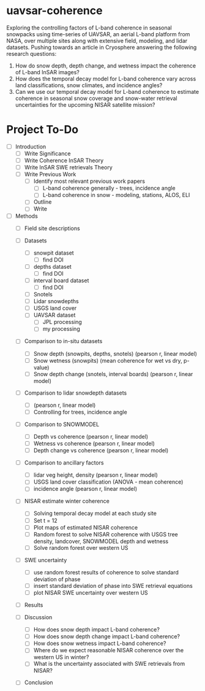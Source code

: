 # uavsar-coherence
Exploring the controlling factors of L-band coherence in seasonal snowpacks using time-series of UAVSAR, an aerial L-band platform from NASA, over multiple sites along with extensive field, modeling, and lidar datasets. Pushing towards an article in Cryosphere answering the following research questions:

1. How do snow depth, depth change, and wetness impact the coherence of L-band InSAR images?
2. How does the temporal decay model for L-band coherence vary across land classifications, snow climates, and incidence angles?
3. Can we use our temporal decay model for L-band coherence to estimate coherence in seasonal snow coverage and snow-water retrieval uncertainties for the upcoming NISAR satellite mission?


# Project To-Do

- [ ] Introduction
  - [ ] Write Significance
  - [ ] Write Coherence InSAR Theory
  - [ ] Write InSAR SWE retrievals Theory
  - [ ] Write Previous Work
    - [ ] Identify most relevant previous work papers
      - [ ] L-band coherence generally - trees, incidence angle
      - [ ] L-band coherence in snow - modeling, stations, ALOS, ELI
    - [ ] Outline
    - [ ] Write
    
- [ ] Methods
  - [ ] Field site descriptions
  - [ ] Datasets
    - [ ] snowpit dataset
      - [ ] find DOI
    - [ ] depths dataset
      - [ ] find DOI
    - [ ] interval board dataset
      - [ ] find DOI
    - [ ] Snotels
    - [ ] Lidar snowdepths
    - [ ] USGS land cover
    - [ ] UAVSAR dataset
      - [ ] JPL processing
      - [ ] my processing
  - [ ] Comparison to in-situ datasets
    - [ ] Snow depth (snowpits, depths, snotels) (pearson r, linear model)
    - [ ] Snow wetness (snowpits) (mean coherence for wet vs dry, p-value)
    - [ ] Snow depth change (snotels, interval boards) (pearson r, linear model)
  - [ ] Comparison to lidar snowdepth datasets
    - [ ] (pearson r, linear model)
    - [ ] Controlling for trees, incidence angle
  - [ ] Comparison to SNOWMODEL
    - [ ] Depth vs coherence (pearson r, linear model)
    - [ ] Wetness vs coherence (pearson r, linear model)
    - [ ] Depth change vs coherence (pearson r, linear model)
  - [ ] Comparison to ancillary factors
    - [ ] lidar veg height, density (pearson r, linear model)
    - [ ] USGS land cover classification (ANOVA - mean coherence)
    - [ ] incidence angle (pearson r, linear model)
  - [ ] NISAR estimate winter coherence
    - [ ] Solving temporal decay model at each study site
    - [ ] Set t = 12
    - [ ] Plot maps of estimated NISAR coherence
    - [ ] Random forest to solve NISAR coherence with USGS tree density, landcover, SNOWMODEL depth and wetness
    - [ ] Solve random forest over western US
  - [ ] SWE uncertainty
    - [ ] use random forest results of coherence to solve standard deviation of phase
    - [ ] insert standard deviation of phase into SWE retrieval equations
    - [ ] plot NISAR SWE uncertainty over western US
  
  - [ ] Results
  
  - [ ] Discussion
    - [ ] How does snow depth impact L-band coherence?
    - [ ] How does snow depth change impact L-band coherence?
    - [ ] How does snow wetness impact L-band coherence?
    - [ ] Where do we expect reasonable NISAR coherence over the western US in winter?
    - [ ] What is the uncertainty associated with SWE retrievals from NISAR?
    
  - [ ] Conclusion
